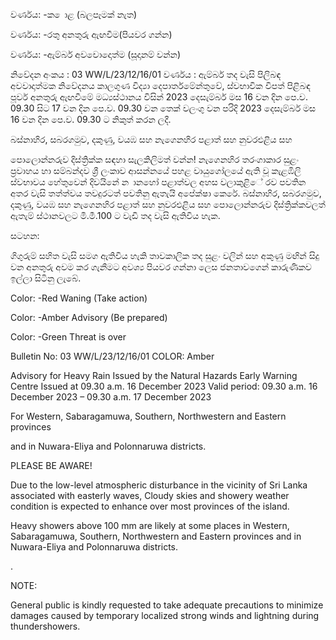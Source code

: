 වර්ණය: -ක ොළ (බලපෑමක් නැත)

වර්ණය: -රතු අනතුරු ඇඟවීම(පියවර ගන්න)

වර්ණය: -ඇම්බර් අවවොදොත්ම (සූදානම් වන්න)

නිවේදන අංකය : 03 WW/L/23/12/16/01 වර්ණය : ඇම්බර් තද වැසි පිලිබඳ අවවාදාත්මක නිවේදනය කාලගුණ විද්‍යා දෙපාර්තමේන්තුවේ, ස්වභාවික විපත් පිළිබඳ පූර්ව අනතුරු ඇඟවීමේ මධ්‍යස්ථානය විසින් 2023 දෙසැම්බර් මස 16 වන දින පෙ.ව. 09.30 සිට 17 වන දින පෙ.ව. 09.30 වන තෙක් වලංගු වන පරිදි 2023 දෙසැම්බර් මස 16 වන දින පෙ.ව. 09.30 ට නිකුත් කරන ලදී.

බස්නාහිර, සබරගමුව, දකුණු, වයඹ සහ නැගෙනහිර පළාත් සහ නුවරඑළිය සහ

පොලොන්නරුව දිස්ත්‍රික්ක සඳහා සැලකිලිමත් වන්න! නැගෙනහිර තරංගාකාර සුළං ප්‍රවාහය හා සම්බන්දව ශ්‍රී ලංකාව ආසන්නයේ පහළ වායුගෝලයේ ඇති වූ කැළඹිලි ස්වභාවය හේතුවෙන් දිවයිනේ න ානහෝ පළාත්වල අහස වලාකුළිේ රව පවතින අතර වැසි තත්ත්වය තවදුරටත් පවතිනු ඇතැයි අපේක්ෂා කෙරේ. බස්නාහිර, සබරගමුව, දකුණු, වයඹ සහ නැගෙනහිර පළාත් සහ නුවරඑළිය සහ පොලොන්නරුව දිස්ත්‍රික්කවලත් ඇතැම් ස්ථානවලට මි.මී.100 ට වැඩි තද වැසි ඇතිවිය හැක.

සටහන:

ගිගුරුම් සහිත වැසි සමග ඇතිවිය හැකි තාවකාලික තද සුළං වලින් සහ අකුණු මඟින් සිදු වන අනතුරු අවම කර ගැනීමට අවශ්‍ය පියවර ගන්නා ලෙස ජනතාවගෙන් කාරුණිකව ඉල්ලා සිටිනු ලැබේ.

Color: -Red Waning (Take action)

Color: -Amber Advisory (Be prepared)

Color: -Green Threat is over

Bulletin No: 03 WW/L/23/12/16/01 COLOR: Amber

Advisory for Heavy Rain Issued by the Natural Hazards Early Warning Centre Issued at 09.30 a.m. 16 December 2023 Valid period: 09.30 a.m. 16 December 2023 – 09.30 a.m. 17 December 2023

For Western, Sabaragamuwa, Southern, Northwestern and Eastern provinces

and in Nuwara-Eliya and Polonnaruwa districts.

PLEASE BE AWARE!

Due to the low-level atmospheric disturbance in the vicinity of Sri Lanka associated with easterly waves, Cloudy skies and showery weather condition is expected to enhance over most provinces of the island.

Heavy showers above 100 mm are likely at some places in Western, Sabaragamuwa, Southern, Northwestern and Eastern provinces and in Nuwara-Eliya and Polonnaruwa districts.

.

NOTE:

General public is kindly requested to take adequate precautions to minimize damages caused by temporary localized strong winds and lightning during thundershowers.